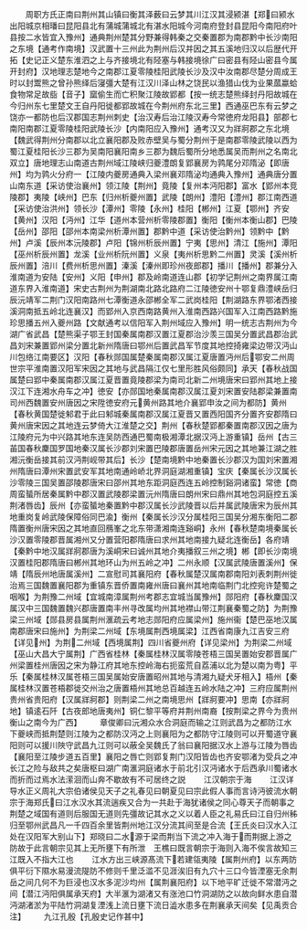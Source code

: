 <!-- { "loadSidebar": true } -->
　　周职方氏正南曰荆州其山镇曰衡其泽薮曰云梦其川江汉其浸颍湛【郑曰颍水出阳城京相璠曰昆阳县北有蒲城蒲城北有湛水阳城今河南府登封县昆阳今南阳府叶县按二水皆宜入豫州】通典荆州楚其分野兼得韩秦之交秦置郡为南郡黔中长沙南阳之东境【通考作南境】汉武置十三州此为荆州后汉并因之其五溪地归汉以后歴代开拓【史记正义楚东淮泗之上与齐接境北有陉塞与韩接境徐广曰密县有陉山密县今属开封府】汉地理志楚地今之南郡江夏零陵桂阳武陵长沙及汉中汝南郡尽楚分周成王时以封鬻熊之曾孙熊绎后寖彊大楚有江汉川泽山林之饶民以渔猎山伐为业果蓏蠃蛤食物常足故啙【音子】窳偷生而亡积聚江陵故郢都【按一统志楚熊绎封丹阳故城在今归州东七里楚文王自丹阳徙都郢故城在今荆州府东北三里】西通巫巴东有云梦之饶亦一都防也后汉郡国志荆州刺史【治汉寿后治江陵汉寿今常徳府龙阳县】部郡七南阳南郡江夏零陵桂阳武陵长沙【内南阳应入豫州】通考汉又为牂牁郡之东北境【魏武得荆州分南郡以北立襄阳郡及败赤壁吴与蜀分荆州于是南郡零陵武陵以西为蜀江夏桂阳长沙三郡为吴南阳襄阳南乡三郡为魏后蜀所分地悉属吴而荆州之名南北双立】唐地理志山南道古荆州域江陵峡归夔澧朗复郢襄房为鹑尾分邓隋泌【即唐州】均为鹑火分府一【江陵内夔房通典入梁州襄邓隋泌均通典入豫州】通典唐分置山南东道【采访使治襄州】领江陵【荆州】竟陵【复州本沔阳郡】富水【郢州本竞陵郡】夷陵【峡州】巴东【归州析夔州置】武陵【朗州】澧阳【澧州】郡江南西道【采访使治洪州】领长沙【潭州】零陵【永州】桂阳【郴州】江夏【鄂州】齐安【黄州】汉阳【沔州】江华【道州本营州析零陵郡置】衡阳【衡州本衡山郡】巴陵【岳州】邵阳【邵州本南梁州析潭州置】郡黔中道【采访使治黔州】领黔中【黔州】卢溪【辰州本沅陵郡】卢阳【锦州析辰州置】宁夷【思州】清江【施州】潭阳【巫州析辰州置】龙溪【业州析阮州置】义泉【夷州析思黔二州置】灵溪【溪州析辰州置】涪川【费州析思州置】溱溪【溱州即珍州夜郎郡】播川【播州】郡兼分入淮南道为安陆【安州】义阳【申州】郡及岭南道连山郡【初学记荆州之南界属江南道东界入淮南道】宋史古荆州为荆湖南北路北路府二江陵徳安州十鄂复鼎澧峡岳归辰沅靖军二荆门汉阳南路州七潭衡道永邵郴全军二武岗桂阳【荆湖路东界鄂渚西接溪洞南抵五岭北连襄汉】而郢州入京西南路黄州入淮南西路兴国军入江南西路黔施珍思播五州入夔州路【文献通考以信阳军入荆州域应入豫州】明一统志古荆州为今湖广省武昌【楚熊渠子鄂王封国秦属南郡汉置江夏郡治沙羡三国吴分置武昌郡治武昌刘宋兼置郢州梁分置北新州隋唐曰鄂州后置武昌军节度其地控掎雍梁边带汉沔山川包络江南要区】汉阳【春秋郧国属楚秦属南郡汉属江夏唐置沔州后鄂安二州周世宗平淮南置汉阳军宋因之其地与武昌隔江仅七里形胜风俗颇同】承天【春秋战国属楚曰郢中秦属南郡汉属江夏晋置竟陵郡梁为南司北新二州境唐宋曰郢州其地上接汉江下连湘水舟车之冲】徳安【亦郧国地秦属南郡汉属江夏刘宋置安陆郡梁兼置南司州西魏置安州唐因之宋陞徳安府元黄州路其地介襄郢申汝之间为都防】黄州【春秋黄国楚徙邾君于此曰邾城秦属南郡汉属江夏晋又置西阳国齐分置齐安郡隋曰黄州唐宋因之其地连云梦倚大江淮楚之交】荆州【春秋楚郢都秦置南郡汉因之唐为江陵府元为中兴路其地东连吴防西通巴蜀南极湘潭北据汉沔上游重镇】岳州【古三苖国春秋麇国罗国地秦汉属长沙郡刘宋置巴陵郡唐置岳州宋元因之其地兼江湖之胜湘沅衡岳接其前汉沔荆岘带其后】长沙【楚南境黔中地秦置长沙郡汉为国刘宋置湘州隋唐曰潭州宋置武安军其地南通岭峤北界洞庭湖湘重镇】宝庆【秦属长沙汉属长沙零陵三国吴置邵陵郡唐宋曰邵州其地东距洞庭西连五岭控制谿洞诸蛮】常徳【商周蛮蜑所居秦属黔中郡汉置武陵郡梁置沅州隋唐曰朗州宋曰鼎州其地包洞庭控五溪荆渚唇齿】辰州【亦蛮蜑地秦置黔中郡汉属长沙武陵晋以后并属武陵唐宋为辰州其地重岗复岭武陵保障俗同巴渝】衡州【秦属长沙汉分属桂阳三国吴分湘东衡阳二郡隋置衡州唐宋因之其地直回鴈峯之北东带潇湘南连谿峒】永州【春秋楚南境秦属长沙汉置零陵郡晋属湘州又分置营阳郡隋唐曰求州其地南接九疑北连衡岳】各府靖【秦黔中地汉属牂牁郡唐为溪峒宋曰诚州其地介夷播叙三州之境】郴【即长沙南境汉置桂阳郡隋唐曰郴州其地环山为州五岭之冲】二州永顺【汉属武陵唐置溪州】保靖【隋辰州地唐属溪州】二宣慰司其襄阳府【春秋属楚汉属南郡南阳刘表刺荆州徙治焉三国魏置襄阳郡为重镇东晋侨置南雍州唐曰襄州其地南临荆门北控宛许楚蜀之咽喉】为荆豫二州域【宜城南漳属荆州考郡志宜城当属豫州】郧阳府【春秋麇国汉属汉中三国魏置魏兴郡唐置南丰州寻改属均州其地襟山带江荆襄秦蜀之防】为荆豫梁三州域【郧县房县属荆州滙疏云考地志郧阳府应属梁州】施州衞【楚巴巫地汉属南郡唐宋曰施州】为荆梁二州域【东境属荆西境属梁】江西省南康九江吉安三府【详见州】为荆二州域【西境属荆】四川省夔州府【详见梁州】为荆梁二州域【巫山大昌大宁属荆】广西省桂林【秦属桂林汉属零陵苍梧三国吴置始安郡晋属广州梁置桂州唐因之宋为静江府其地东控岭海右扼蛮荒自荔浦以北为楚以南为粤】平乐【秦属桂林汉属苍梧三国吴属始安唐置昭州其地与清湘九疑犬牙相入】梧州【秦属桂林汉置苍梧郡徙交州治之唐置梧州其地总百越连五岭水陆之冲】三府应属荆州贵州省贵阳府【汉属牂牁郡】则荆梁二州之南境思州【牂牁要冲】思南【亦牂牁地】镇逺石阡【古夜郎地唐夷州】铜仁黎平等府并荆州南裔【按荆梁之界今为贵州衡山之南今为广西】
　　章俊卿曰沅湘众水合洞庭而输之江则武昌为之都防江水下夔峡而抵荆楚则江陵为之都防汉沔之上则襄阳为之都防守江陵则可以开蜀道守襄阳则可以援川陜守武昌九江则可以蔽全吴魏氏了翁曰襄阳据汉水上游与江陵为唇齿【襄阳至江陵步道五百里】襄阳之唇亡则郢复荆门汉阳皆齿也齐安鄂渚为受兵之冲长江之险与敌共之矣唐枢曰湖广南滙洞庭诸水于前北引汉沔诸水于后西承川蜀诸水而折而过焉水法潆洄而山奔不歇故有不可居终之説
　　江汉朝宗于海
　　江汉详导水正义周礼大宗伯诸侯见天子之礼春见曰朝夏见曰宗此假人事而言诗沔彼流水朝宗于海郑氏曰江水汉水其流遄疾又合为一共赴于海犹诸侯之同心尊天子而朝事之荆楚之域国有道则后服国无道则先彊故记其水之义以着人臣之礼易氏曰江自归州秭归至鄂州武昌凡一千四百余里皆荆州地江汉分流其间至是合流【王氏炎曰汉水入江处在汉阳军大别山下】郑晓曰二水源于梁而荆当下流之冲入海于而荆据上游之防故于此言朝宗见其上无所壅下有所泄　王樵曰既言朝宗于海则入海不俟言故知三江既入不指大江也
　　江水方出三峡源髙流下若建瓴夷陵【属荆州府】以东两防俱平衍下隰水易漫流隄防不修则千里泛滥不见涯涘旧有九穴十三口今皆湮塞无余荆岳之间几何不为巨浸也汉水多泥沙均州【属荆襄阳府】以下地平旷迁徙不常潜沔之间【潜江沔阳俱属承天府】大半滙为湖渚又有涨池口竹洞湖防之以故向鲜水患自潜沔湖渚淤为平陆竹洞湖复湮浅上流日壅下流日澁水患多在荆襄承天间矣【见禹贡合注】
　　九江孔殷【孔殷史记作甚中】
